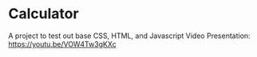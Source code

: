 # Calculator
A project to test out base CSS, HTML, and Javascript
Video Presentation: https://youtu.be/VOW4Tw3gKXc
